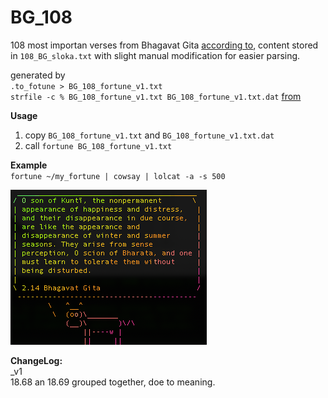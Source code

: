 # BG\_108
108 most importan verses from Bhagavat Gita [according to](https://prabhupadagita.com/category/108-important-bhagavad-gita-slokas/), content stored in `108_BG_sloka.txt` with slight manual modification for easier parsing.

generated by   
`.to_fotune > BG_108_fortune_v1.txt`   
`strfile -c % BG_108_fortune_v1.txt BG_108_fortune_v1.txt.dat` [from](https://askubuntu.com/questions/36523/creating-a-fortunes-file)

**Usage**   
1. copy `BG_108_fortune_v1.txt` and `BG_108_fortune_v1.txt.dat`    
2. call `fortune BG_108_fortune_v1.txt `

**Example**  
`fortune ~/my_fortune | cowsay | lolcat -a -s 500`

![example!](example.png "example")

**ChangeLog:**   
_v1   
18.68 an 18.69 grouped together, doe to meaning. 
